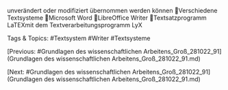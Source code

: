 unverändert oder modifiziert übernommen werden können
Verschiedene Textsysteme
Microsoft Word
LibreOffice Writer
Textsatzprogramm LaTEXmit dem Textverarbeitungsprogramm LyX

   Tags & Topics:
   #Textsystem
   #Writer
   #Textsysteme

[Previous: #Grundlagen des wissenschaftlichen Arbeitens_Groß_281022_91](Grundlagen des wissenschaftlichen Arbeitens_Groß_281022_91.md)

[Next: #Grundlagen des wissenschaftlichen Arbeitens_Groß_281022_91](Grundlagen des wissenschaftlichen Arbeitens_Groß_281022_91.md)